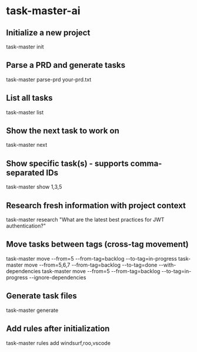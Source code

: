 # task-master-ai





## Initialize a new project
task-master init

## Parse a PRD and generate tasks
task-master parse-prd your-prd.txt

## List all tasks
task-master list

## Show the next task to work on
task-master next

## Show specific task(s) - supports comma-separated IDs
task-master show 1,3,5

## Research fresh information with project context
task-master research "What are the latest best practices for JWT authentication?"

## Move tasks between tags (cross-tag movement)
task-master move --from=5 --from-tag=backlog --to-tag=in-progress
task-master move --from=5,6,7 --from-tag=backlog --to-tag=done --with-dependencies
task-master move --from=5 --from-tag=backlog --to-tag=in-progress --ignore-dependencies

## Generate task files
task-master generate

## Add rules after initialization
task-master rules add windsurf,roo,vscode
